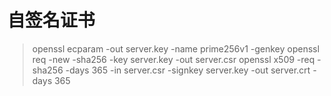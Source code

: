 # 自签名证书

> openssl ecparam -out server.key -name prime256v1 -genkey
> openssl req -new -sha256 -key server.key -out server.csr
> openssl x509 -req -sha256 -days 365 -in server.csr -signkey server.key -out server.crt -days 365
